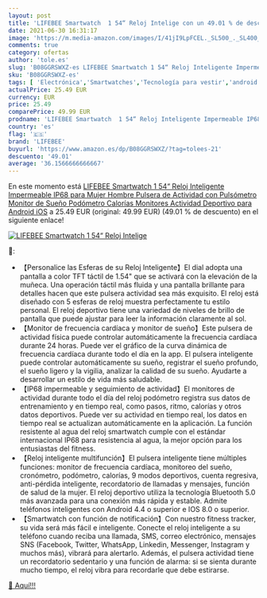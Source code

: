 ```yaml
---
layout: post
title: 'LIFEBEE Smartwatch  1 54“ Reloj Intelige con un 49.01 % de descuento'
date: 2021-06-30 16:31:17
image: 'https://m.media-amazon.com/images/I/41jI9LpFCEL._SL500_._SL400_.jpg'
comments: true
category: ofertas
author: 'tole.es'
slug: 'B08GGRSWXZ-es LIFEBEE Smartwatch 1 54“ Reloj Inteligente Impermeable...'
sku: 'B08GGRSWXZ-es'
tags: [ 'Electrónica','Smartwatches','Tecnología para vestir','android','lifebee', ]
actualPrice: 25.49 EUR
currency: EUR
price: 25.49
comparePrice: 49.99 EUR
prodname: 'LIFEBEE Smartwatch  1 54“ Reloj Inteligente Impermeable IP68 para Mujer Hombre  Pulsera de Actividad con Pulsómetro Monitor de Sueño Podómetro Calorías  Monitores Actividad Deportivo para Android iOS'
country: 'es'
flag: '🇪🇸'
brand: 'LIFEBEE'
buyurl: 'https://www.amazon.es/dp/B08GGRSWXZ/?tag=tolees-21'
descuento: '49.01'
average: '36.1566666666667'
---
```


En este momento está [LIFEBEE Smartwatch  1 54“ Reloj Inteligente Impermeable IP68 para Mujer Hombre  Pulsera de Actividad con Pulsómetro Monitor de Sueño Podómetro Calorías  Monitores Actividad Deportivo para Android iOS](https://www.amazon.es/dp/B08GGRSWXZ/?tag=tolees-21) a 25.49 EUR (original: 49.99 EUR) (49.01 %  de descuento) en el siguiente enlace!

[![LIFEBEE Smartwatch  1 54“ Reloj Intelige](https://m.media-amazon.com/images/I/41jI9LpFCEL._SL500_._SL400_.jpg)](https://www.amazon.es/dp/B08GGRSWXZ/?tag=tolees-21)

🔎:

- 【Personalice las Esferas de su Reloj Inteligente】El dial adopta una pantalla a color TFT táctil de 1.54" que se activará con la elevación de la muñeca. Una operación táctil más fluida y una pantalla brillante para detalles hacen que este pulsera actividad sea más exquisito. El reloj está diseñado con 5 esferas de reloj muestra perfectamente tu estilo personal. El reloj deportivo tiene una variedad de niveles de brillo de pantalla que puede ajustar para leer la información claramente al sol.
- 【Monitor de frecuencia cardíaca y monitor de sueño】Este pulsera de actividad física puede controlar automáticamente la frecuencia cardíaca durante 24 horas. Puede ver el gráfico de la curva dinámica de frecuencia cardíaca durante todo el día en la app. El pulsera inteligente puede controlar automáticamente su sueño, registrar el sueño profundo, el sueño ligero y la vigilia, analizar la calidad de su sueño. Ayudarte a desarrollar un estilo de vida más saludable.
- 【IP68 impermeable y seguimiento de actividad】El monitores de actividad durante todo el día del reloj podómetro registra sus datos de entrenamiento y en tiempo real, como pasos, ritmo, calorías y otros datos deportivos. Puede ver su actividad en tiempo real, los datos en tiempo real se actualizan automáticamente en la aplicación. La función resistente al agua del reloj smartwatch cumple con el estándar internacional IP68 para resistencia al agua, la mejor opción para los entusiastas del fitness.
- 【Reloj inteligente multifunción】El pulsera inteligente tiene múltiples funciones: monitor de frecuencia cardíaca, monitoreo del sueño, cronómetro, podómetro, calorías, 9 modos deportivos, cuenta regresiva, anti-pérdida inteligente, recordatorio de llamadas y mensajes, función de salud de la mujer. El reloj deportivo utiliza la tecnología Bluetooth 5.0 más avanzada para una conexión más rápida y estable. Admite teléfonos inteligentes con Android 4.4 o superior e IOS 8.0 o superior.
- 【Smartwatch con función de notificación】Con nuestro fitness tracker, su vida será más fácil e inteligente. Conecte el reloj inteligente a su teléfono cuando reciba una llamada, SMS, correo electrónico, mensajes SNS (Facebook, Twitter, WhatsApp, Linkedin, Messenger, Instagram y muchos más), vibrará para alertarlo. Además, el pulsera actividad tiene un recordatorio sedentario y una función de alarma: si se sienta durante mucho tiempo, el reloj vibra para recordarle que debe estirarse.

[🛒 Aquí!!!](https://www.amazon.es/dp/B08GGRSWXZ/?tag=tolees-21)
